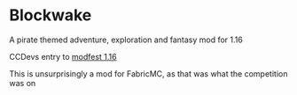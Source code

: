 # Blockwake

A pirate themed adventure, exploration and fantasy mod for 1.16

CCDevs entry to [modfest 1.16](https://modfest.net/1.16/)

This is unsurprisingly a mod for FabricMC, as that was what the competition was on
